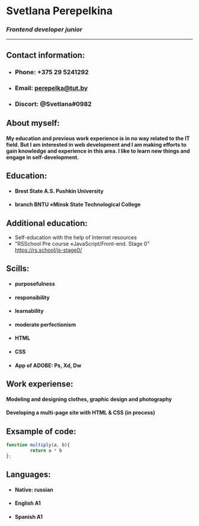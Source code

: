 #  **Svetlana Perepelkina**
### _**Frontend developer junior**_
************************************
## **Contact information:**
* ### Phone: +375 29 5241292
* ### Email: perepelka@tut.by
* ### Discort: @Svetlana#0982
## **About myself:**
#### My education and previous work experience is in no way related to the IT field. But I am interested in web development and I am making efforts to gain knowledge and experience in this area. I like to learn new things and engage in self-development. 
## **Education:** 
* #### Brest State A.S. Pushkin University
* #### branch BNTU «Minsk State Technological College
## **Additional education:**
* Self-education with the help of Internet resources
* "RSSchool Pre course «JavaScript/Front-end. Stage 0" https://rs.school/js-stage0/ 
## **Scills:**
* #### purposefulness
* #### responsibility
* #### learnability
* #### moderate perfectionism
* #### HTML
* #### CSS
* #### App of ADOBE: Ps, Xd, Dw
## **Work experiense:**
#### Modeling and designing clothes, graphic design and photography
#### Developing a multi-page site with HTML & CSS (in process)
## **Exsample of code:**
```javascript
function multiply(a, b){
         return a * b
};
```
## **Languages:**
* #### Native: russian
* #### English A1
* #### Spanish A1
